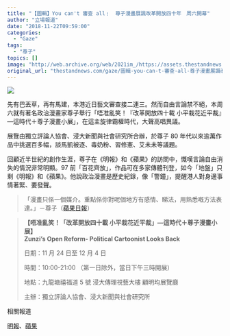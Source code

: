 ```yaml
---
title: "【圖輯】You can't 審查 all﹗　尊子漫畫展諷改革開放四十年　周六開幕"
author: "立場報道"
date: "2018-11-22T09:59:00"
categories:
  - "Gaze"
tags:
  - "尊子"
topics: []
image: "http://web.archive.org/web/2021im_/https://assets.thestandnews.com/media/photos/gallery/151/juanji181007_kqIXk_txvuk.png"
original_url: "thestandnews.com/gaze/圖輯-you-can-t-審查-all-尊子漫畫展諷改革開放四十年-周六舉行"
---
```

![](http://web.archive.org/web/2021im_/https://assets.thestandnews.com/media/photos/gallery/151/juanji181007_kqIXk_txvuk.png)

先有巴丟草，再有馬建，本港近日藝文審查接二連三。然而自由言論禁不絕，本周六就有著名政治漫畫家尊子舉行「唔准亂笑！『改革開放四十載 小平栽花近平裁』—這時代＋尊子漫畫小展」，在這主旋律霸權時代，大聲高唱異議。

展覽由獨立評論人協會、浸大新聞與社會研究所合辦，於尊子 80 年代以來逾萬作品中挑選百多幅，談馬凱被逐、毒奶粉、習修憲、艾未未等議題。

回顧近半世紀的創作生涯，尊子在《明報》和《蘋果》的訪問中，慨嘆言論自由消失的情況非常明顯。97 前「百花齊放」，作品可在多家傳體刊登，如今「地盤」只剩《明報》和《蘋果》。他說政治漫畫是歷史紀錄，像「警鐘」，提醒港人對身邊事情著緊、要發聲。

> 「漫畫只係一個媒介。重點係你對呢個地方有感情、睇法，用熟悉嘅方法表達。」－尊子（[蘋果日報](http://web.archive.org/web/20211229132859/https://hk.news.appledaily.com/local/daily/article/20181118/20548831?utm_source=Facebook_PicSee&fbclid=IwAR1hquACIhrsQROtEd0s_u-E8w9sNULtjYoryxLmCUxQOKpHMJVqPPTaemo)）

> **【唔准亂笑！「改革開放四十載 小平栽花近平裁」—這時代＋尊子漫畫小展】**  
> **Zunzi’s Open Reform- Political Cartoonist Looks Back**
> 
> 日期：11 月 24 日至 12 月 4 日
> 
> 時間：10:00-21:00 （第一日除外，當日下午三時開展）
> 
> 地點：九龍塘禧福道 5 號 浸大傳理視藝大樓 顧明均展覽廳
> 
> 主辦：獨立評論人協會、浸大新聞與社會研究所

相關報道

[明報](http://web.archive.org/web/20211229132859/https://news.mingpao.com/pns/dailynews/web_tc/article/20181118/s00002/1542479207802)、[蘋果](http://web.archive.org/web/20211229132859/https://hk.news.appledaily.com/local/daily/article/20181118/20548831)